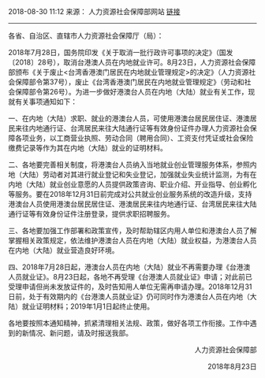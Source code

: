 2018-08-30 11:12 来源： 人力资源社会保障部网站
[链接](https://www.gov.cn/xinwen/2018-08/30/content_5317710.htm)
___
各省、自治区、直辖市人力资源社会保障厅（局）：

2018年7月28日，国务院印发《关于取消一批行政许可事项的决定》（国发〔2018〕28号），取消台港澳人员在内地就业许可。8月23日，人力资源社会保障部颁布《关于废止<台湾香港澳门居民在内地就业管理规定>的决定》（人力资源社会保障部令第37号），废止《台湾香港澳门居民在内地就业管理规定》（劳动和社会保障部令第26号）。为进一步做好港澳台人员在内地（大陆）就业有关工作，现就有关事项通知如下：

一、在内地（大陆）求职、就业的港澳台人员，可使用港澳台居民居住证、港澳居民来往内地通行证、台湾居民来往大陆通行证等有效身份证件办理人力资源社会保障各项业务，以工商营业执照、劳动合同（聘用合同）、工资支付凭证或社会保险缴费记录等作为其在内地（大陆）就业的证明材料。

二、各地要完善相关制度，将港澳台人员纳入当地就业创业管理服务体系，参照内地（大陆）劳动者对其进行就业登记和失业登记，加强就业失业统计监测，为有在内地（大陆）就业创业意愿的人员提供政策咨询、职业介绍、开业指导、创业孵化等服务。要在2018年12月31日前完成对公共就业创业服务系统的改造升级，支持港澳台人员使用港澳台居民居住证、港澳居民来往内地通行证、台湾居民来往大陆通行证等有效身份证件注册登录，提供求职招聘服务。

三、各地要加强工作部署和政策宣传，及时帮助辖区内用人单位和港澳台人员了解掌握相关政策规定，依法维护港澳台人员在内地（大陆）就业权益，为港澳台人员在内地（大陆）就业营造良好环境。

四、2018年7月28日起，港澳台人员在内地（大陆）就业不再需要办理《台港澳人员就业证》。8月23日起，各地不再受理《台港澳人员就业证》申请；对此前已受理申请但尚未发放证件的，及时告知用人单位无需再申请办理。2018年12月31日前，处于有效期内的《台港澳人员就业证》仍可同时作为港澳台人员在内地（大陆）就业证明材料；2019年1月1日起终止使用。

各地要按照本通知精神，抓紧清理相关法规、政策，做好各项工作衔接。工作中遇到的新情况、新问题，请及时报送我部。

<p align="right">人力资源社会保障部</p>  
<p align="right">2018年8月23日</p>